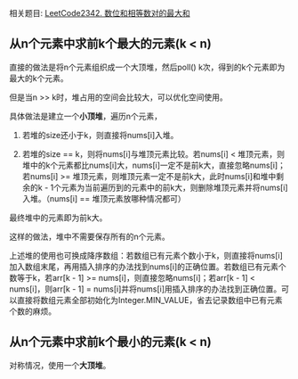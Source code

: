 相关题目: [LeetCode2342. 数位和相等数对的最大和](https://leetcode.cn/problems/max-sum-of-a-pair-with-equal-sum-of-digits/)

## 从n个元素中求前k个最大的元素(k < n)
直接的做法是将n个元素组织成一个大顶堆，然后poll() k次，得到的k个元素即为最大的k个元素。

但是当n >> k时，堆占用的空间会比较大，可以优化空间使用。

具体做法是建立一个**小顶堆**，遍历n个元素，

1. 若堆的size还小于k，则直接将nums[i]入堆。

2. 若堆的size == k，则将nums[i]与堆顶元素比较。若nums[i] < 堆顶元素，则堆中的k个元素都比nums[i]大，nums[i]一定不是前k大，直接忽略nums[i]；若nums[i] >= 堆顶元素，则堆顶元素一定不是前k大，此时nums[i]和堆中剩余的k - 1个元素为当前遍历到的元素中的前k大，则删除堆顶元素并将nums[i]入堆。（nums[i] == 堆顶元素放哪种情况都可）

最终堆中的元素即为前k大。

这样的做法，堆中不需要保存所有的n个元素。

上述堆的使用也可换成降序数组：若数组已有元素个数小于k，则直接将nums[i]加入数组末尾，再用插入排序的办法找到nums[i]的正确位置。若数组已有元素个数等于k，若arr[k - 1] >= nums[i]，则直接忽略nums[i]；若arr[k - 1] < nums[i]，则arr[k - 1] = nums[i]并将nums[i]用插入排序的办法找到正确位置。可以直接将数组元素全部初始化为Integer.MIN_VALUE，省去记录数组中已有元素个数的麻烦。

## 从n个元素中求前k个最小的元素(k < n)
对称情况，使用一个**大顶堆**。